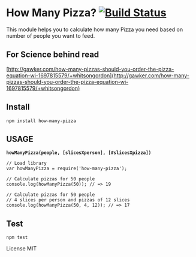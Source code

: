 # How Many Pizza? [![Build Status](https://travis-ci.org/ialex/how-many-pizza.svg?branch=master)](https://travis-ci.org/ialex/how-many-pizza)

This module helps you to calculate how many Pizza you need based on number of people
you want to feed.

## For Science behind read
[http://gawker.com/how-many-pizzas-should-you-order-the-pizza-equation-wi-1697815579/+whitsongordon](http://gawker.com/how-many-pizzas-should-you-order-the-pizza-equation-wi-1697815579/+whitsongordon)

## Install

```
npm install how-many-pizza
```

## USAGE
**`howManyPizza(people, [slicesXperson], [#slicesXpizza])`**

```
// Load library
var howManyPizza = require('how-many-pizza');

// Calculate pizzas for 50 people
console.log(howManyPizza(50)); // => 19

// Calculate pizzas for 50 people
// 4 slices per person and pizzas of 12 slices
console.log(howManyPizza(50, 4, 12)); // => 17
```

## Test

```
npm test
```

License MIT
